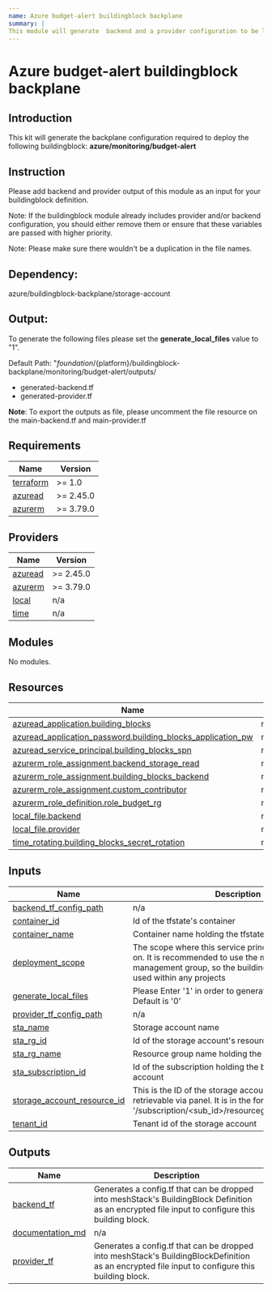 ```yaml
---
name: Azure budget-alert buildingblock backplane
summary: |
This module will generate  backend and a provider configuration to be leverage during the creationg of the respective buildingblock definition.
---
```


# Azure budget-alert buildingblock backplane

## Introduction
This kit will generate the backplane configuration required to deploy the following buildingblock:
**azure/monitoring/budget-alert**

## Instruction
Please add backend and provider output of this module as an input for your buildingblock definition.

Note: If the buildingblock module already includes provider and/or backend configuration, you should either remove them or ensure that these variables are passed with higher priority.

Note: Please make sure there wouldn't be a duplication in the file names.

## Dependency:
azure/buildingblock-backplane/storage-account

## Output:
To generate the following files please set the **generate_local_files** value to "1".

Default Path: "${foundation}/${platform}/buildingblock-backplane/monitoring/budget-alert/outputs/

- generated-backend.tf
- generated-provider.tf

**Note**: To export the outputs as file, please uncomment the file resource on the main-backend.tf and main-provider.tf
<!-- BEGIN_TF_DOCS -->
## Requirements

| Name | Version |
|------|---------|
| <a name="requirement_terraform"></a> [terraform](#requirement\_terraform) | >= 1.0 |
| <a name="requirement_azuread"></a> [azuread](#requirement\_azuread) | >= 2.45.0 |
| <a name="requirement_azurerm"></a> [azurerm](#requirement\_azurerm) | >= 3.79.0 |

## Providers

| Name | Version |
|------|---------|
| <a name="provider_azuread"></a> [azuread](#provider\_azuread) | >= 2.45.0 |
| <a name="provider_azurerm"></a> [azurerm](#provider\_azurerm) | >= 3.79.0 |
| <a name="provider_local"></a> [local](#provider\_local) | n/a |
| <a name="provider_time"></a> [time](#provider\_time) | n/a |

## Modules

No modules.

## Resources

| Name | Type |
|------|------|
| [azuread_application.building_blocks](https://registry.terraform.io/providers/hashicorp/azuread/latest/docs/resources/application) | resource |
| [azuread_application_password.building_blocks_application_pw](https://registry.terraform.io/providers/hashicorp/azuread/latest/docs/resources/application_password) | resource |
| [azuread_service_principal.building_blocks_spn](https://registry.terraform.io/providers/hashicorp/azuread/latest/docs/resources/service_principal) | resource |
| [azurerm_role_assignment.backend_storage_read](https://registry.terraform.io/providers/hashicorp/azurerm/latest/docs/resources/role_assignment) | resource |
| [azurerm_role_assignment.building_blocks_backend](https://registry.terraform.io/providers/hashicorp/azurerm/latest/docs/resources/role_assignment) | resource |
| [azurerm_role_assignment.custom_contributor](https://registry.terraform.io/providers/hashicorp/azurerm/latest/docs/resources/role_assignment) | resource |
| [azurerm_role_definition.role_budget_rg](https://registry.terraform.io/providers/hashicorp/azurerm/latest/docs/resources/role_definition) | resource |
| [local_file.backend](https://registry.terraform.io/providers/hashicorp/local/latest/docs/resources/file) | resource |
| [local_file.provider](https://registry.terraform.io/providers/hashicorp/local/latest/docs/resources/file) | resource |
| [time_rotating.building_blocks_secret_rotation](https://registry.terraform.io/providers/hashicorp/time/latest/docs/resources/rotating) | resource |

## Inputs

| Name | Description | Type | Default | Required |
|------|-------------|------|---------|:--------:|
| <a name="input_backend_tf_config_path"></a> [backend\_tf\_config\_path](#input\_backend\_tf\_config\_path) | n/a | `string` | n/a | yes |
| <a name="input_container_id"></a> [container\_id](#input\_container\_id) | Id of the tfstate's container | `string` | n/a | yes |
| <a name="input_container_name"></a> [container\_name](#input\_container\_name) | Container name holding the tfstates | `string` | n/a | yes |
| <a name="input_deployment_scope"></a> [deployment\_scope](#input\_deployment\_scope) | The scope where this service principal have access on. It is recommended to use the meshcloud's management group, so the buildingblock can be re-used within any projects | `string` | n/a | yes |
| <a name="input_generate_local_files"></a> [generate\_local\_files](#input\_generate\_local\_files) | Please Enter '1' in order to generate the outputs as file. Default is '0' | `number` | `"0"` | no |
| <a name="input_provider_tf_config_path"></a> [provider\_tf\_config\_path](#input\_provider\_tf\_config\_path) | n/a | `string` | n/a | yes |
| <a name="input_sta_name"></a> [sta\_name](#input\_sta\_name) | Storage account name | `string` | n/a | yes |
| <a name="input_sta_rg_id"></a> [sta\_rg\_id](#input\_sta\_rg\_id) | Id of the storage account's resource group | `string` | n/a | yes |
| <a name="input_sta_rg_name"></a> [sta\_rg\_name](#input\_sta\_rg\_name) | Resource group name holding the storage account | `string` | n/a | yes |
| <a name="input_sta_subscription_id"></a> [sta\_subscription\_id](#input\_sta\_subscription\_id) | Id of the subscription holding the backend's storage account | `string` | n/a | yes |
| <a name="input_storage_account_resource_id"></a> [storage\_account\_resource\_id](#input\_storage\_account\_resource\_id) | This is the ID of the storage account resource and it retrievable via panel. It is in the format of '/subscription/<sub\_id>/resourcegroups/<rg\_name>/... | `string` | n/a | yes |
| <a name="input_tenant_id"></a> [tenant\_id](#input\_tenant\_id) | Tenant id of the storage account | `string` | n/a | yes |

## Outputs

| Name | Description |
|------|-------------|
| <a name="output_backend_tf"></a> [backend\_tf](#output\_backend\_tf) | Generates a config.tf that can be dropped into meshStack's BuildingBlock Definition as an encrypted file input to configure this building block. |
| <a name="output_documentation_md"></a> [documentation\_md](#output\_documentation\_md) | n/a |
| <a name="output_provider_tf"></a> [provider\_tf](#output\_provider\_tf) | Generates a config.tf that can be dropped into meshStack's BuildingBlockDefinition as an encrypted file input to configure this building block. |
<!-- END_TF_DOCS -->